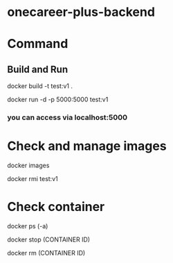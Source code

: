 # onecareer-plus-backend

# Command
## Build and Run
docker build -t test:v1 .

docker run -d -p 5000:5000 test:v1

### you can access via localhost:5000

# Check and manage images
docker images

docker rmi test:v1

# Check container
docker ps (-a)

docker stop (CONTAINER ID)

docker rm (CONTAINER ID)
